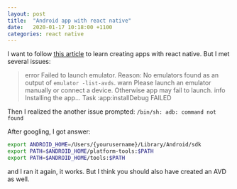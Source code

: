 ```yaml
---
layout: post
title:  "Android app with react native"
date:   2020-01-17 10:18:00 +1100
categories: react native
---
```


I want to follow [this article](https://developer.okta.com/blog/2018/12/26/react-native-android-play-store) to learn creating apps with react native. But I met several issues:
> error Failed to launch emulator. Reason: No emulators found as an output of `emulator -list-avds`.
warn Please launch an emulator manually or connect a device. Otherwise app may fail to launch.
info Installing the app...
 Task :app:installDebug FAILED

Then I realized the another issue prompted:
`/bin/sh: adb: command not found`

After googling, I got answer:

```bash
export ANDROID_HOME=/Users/{yourusername}/Library/Android/sdk
export PATH=$ANDROID_HOME/platform-tools:$PATH
export PATH=$ANDROID_HOME/tools:$PATH
```

and I ran it again, it works. But I think you should also have created an AVD as well.
